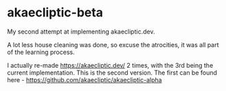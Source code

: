 # akaecliptic-beta

My second attempt at implementing akaecliptic.dev.

A lot less house cleaning was done, so excuse the atrocities, it was all part of the learning process.

I actually re-made https://akaecliptic.dev/ 2 times, with the 3rd being the current implementation. This is the second version.
The first can be found here - https://github.com/akaecliptic/akaecliptic-alpha
